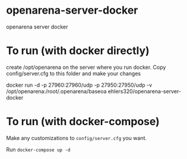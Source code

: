 # openarena-server-docker
openarena server docker

# To run (with docker directly)

create /opt/openarena on the server where you run docker. Copy config/server.cfg to this folder and make your changes


docker run -d -p 27960:27960/udp -p 27950:27950/udp -v /opt/openarena:/root/.openarena/baseoa ehlers320/openarena-server-docker


# To run (with docker-compose)
Make any customizations to `config/server.cfg` you want.

Run `docker-compose up -d`

